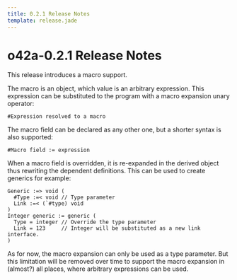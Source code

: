 ```yaml
---
title: 0.2.1 Release Notes
template: release.jade
---
```


o42a-0.2.1 Release Notes
========================

This release introduces a macro support.

The macro is an object, which value is an arbitrary expression. This expression
can be substituted to the program with a macro expansion unary operator:
```
#Expression resolved to a macro
```

The macro field can be declared as any other one, but a shorter syntax is also
supported:
```
#Macro field := expression
```

When a macro field is overridden, it is re-expanded in the derived object thus
rewriting the dependent definitions. This can be used to create generics for
example:
```
Generic :=> void (
  #Type :=< void // Type parameter 
  Link :=< (`#type) void
)
Integer generic := generic (
  Type = integer // Override the type parameter
  Link = 123     // Integer will be substituted as a new link interface.
)
```

As for now, the macro expansion can only be used as a type parameter. But this
limitation will be removed over time to support the macro expansion in (almost?)
all places, where arbitrary expressions can be used.
